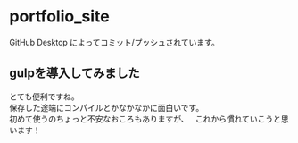 # portfolio_site
GitHub Desktop によってコミット/プッシュされています。   

## gulpを導入してみました
とても便利ですね。   
保存した途端にコンパイルとかなかなかに面白いです。   
初めて使うのちょっと不安なおころもありますが、   
これから慣れていこうと思います！
